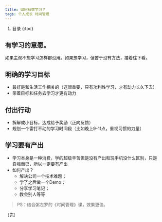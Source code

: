```yaml
---
title: 如何有效学习？
tags: 个人成长 时间管理
---
```


1. 目录
{:toc}

<!--more-->

## 有学习的意愿。
如果主观不想学习怎样都没用。如果想学习，但苦于没有方法，接着往下看。

## 明确的学习目标
- 最好是和生活工作相关的（这很重要，只有功利性学习，才有动力长久下去）
- 带着目标和任务去学习才更有动力

## 付出行动
- 拆解成小目标，达成给予奖励（正向反馈）
- 规划一个雷打不动的学习时间段（比如晚上9-11点，重视习惯的力量）

## 学习要有产出
- 学习本身是一种消费，学的超级辛苦但是没有产出和玩手机没什么区别，只是自嗨而已，所以一定要有产出
- 如何产出？
  - 解决公司一个技术难题；
  - 学了之后做一个Demo；
  - 分享学习笔记；
  - 教会别人等等


> PS：结合粥左罗的《时间管理》课，效果更佳。


（完）

